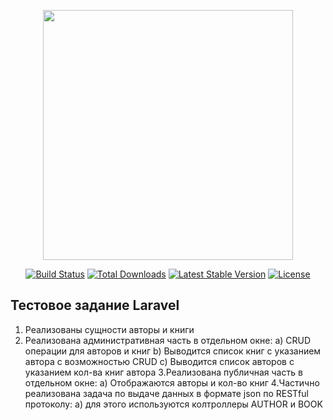<p align="center"><a href="https://laravel.com" target="_blank"><img src="https://raw.githubusercontent.com/laravel/art/master/logo-lockup/5%20SVG/2%20CMYK/1%20Full%20Color/laravel-logolockup-cmyk-red.svg" width="400"></a></p>

<p align="center">
<a href="https://travis-ci.org/laravel/framework"><img src="https://travis-ci.org/laravel/framework.svg" alt="Build Status"></a>
<a href="https://packagist.org/packages/laravel/framework"><img src="https://img.shields.io/packagist/dt/laravel/framework" alt="Total Downloads"></a>
<a href="https://packagist.org/packages/laravel/framework"><img src="https://img.shields.io/packagist/v/laravel/framework" alt="Latest Stable Version"></a>
<a href="https://packagist.org/packages/laravel/framework"><img src="https://img.shields.io/packagist/l/laravel/framework" alt="License"></a>
</p>

## Тестовое задание Laravel
1. Реализованы сущности авторы и книги
2. Реализована административная часть в отдельном окне:
  a) CRUD  операции для авторов и книг
  b) Выводится список книг с указанием автора с возможностью CRUD
  c) Выводится список авторов с указанием кол-ва книг автора
3.Реализована публичная часть в отдельном окне:
   a) Отображаются авторы и кол-во книг
4.Частично реализована задача по выдаче данных в формате json по RESTful протоколу:
   a) для этого используются колтроллеры AUTHOR и BOOK

